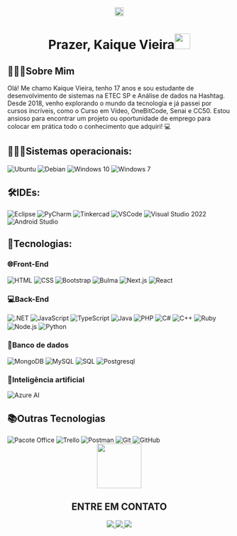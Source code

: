 <div align="center">
  <img src="https://komarev.com/ghpvc/?username=kaiquevfreitas&color=yellow" alt="Profile views" height="20"/> 
  <h1>Prazer, Kaique Vieira<img src="https://media.giphy.com/media/hvRJCLFzcasrR4ia7z/giphy.gif" width="35"> </h1>
</div>

<h2>💁🏻‍♂️Sobre Mim</h2>
<p>
Olá! Me chamo Kaique Vieira, tenho 17 anos e sou estudante de desenvolvimento de sistemas na ETEC SP e Análise de dados na Hashtag. Desde 2018, venho explorando o mundo da tecnologia e já passei por cursos incríveis, como o Curso em Vídeo, OneBitCode, Senai e CC50. Estou ansioso para encontrar um projeto ou oportunidade de emprego para colocar em prática todo o conhecimento que adquiri! 💻
</p>

<h2>👨🏻‍💻Sistemas operacionais:</h2>
<div display="flex">
<img align="center" alt="Ubuntu" src="https://img.shields.io/badge/Ubuntu-E95420?style=for-the-badge&logo=ubuntu&logoColor=white">
<img align="center" alt="Debian" src="https://img.shields.io/badge/Debian-A81D33?style=for-the-badge&logo=debian&logoColor=white">
<img align="center" alt="Windows 10" src="https://img.shields.io/badge/Windows_10-0078D6?style=for-the-badge&logo=windows&logoColor=white">
<img align="center" alt="Windows 7" src="https://img.shields.io/badge/Windows_7-0078D6?style=for-the-badge&logo=windows&logoColor=white">
</div>
<h2>🛠️IDEs:</h2> 
<div display="flex">
<img align="center" alt="Eclipse" src="https://img.shields.io/badge/Eclipse-2C2255?style=for-the-badge&logo=eclipse&logoColor=white">
<img align="center" alt="PyCharm" src="https://img.shields.io/badge/PyCharm-000000?style=for-the-badge&logo=pycharm&logoColor=white">
<img align="center" alt="Tinkercad" src="https://img.shields.io/badge/Tinkercad-00979D?style=for-the-badge&logo=tinkercad&logoColor=white">
<img align="center" alt="VSCode" src="https://img.shields.io/badge/Visual_Studio_Code-0078D4?style=for-the-badge&logo=visual-studio-code&logoColor=white">
<img align="center" alt="Visual Studio 2022" src="https://img.shields.io/badge/Visual_Studio_2022-5C2D91?style=for-the-badge&logo=visual-studio&logoColor=white">
<img align="center" alt="Android Studio" src="https://img.shields.io/badge/Android_Studio-3DDC84?style=for-the-badge&logo=android-studio&logoColor=white">
</div>
<h2>🚀Tecnologias: </h2>
<div display="flex">
<h3>🌐Front-End</h3>
<img align="center" alt="HTML" src="https://img.shields.io/badge/HTML5-E34F26?style=for-the-badge&logo=html5&logoColor=white">
<img align="center" alt="CSS" src="https://img.shields.io/badge/CSS3-1572B6?style=for-the-badge&logo=css3&logoColor=white">
<img align="center" alt="Bootstrap" src="https://img.shields.io/badge/Bootstrap-563D7C?style=for-the-badge&logo=bootstrap&logoColor=white">
<img align="center" alt="Bulma" src="https://img.shields.io/badge/Bulma-00D1B2?style=for-the-badge&logo=bulma&logoColor=white">
<img align="center" alt="Next.js" src="https://img.shields.io/badge/Next.js-000000?style=for-the-badge&logo=next.js&logoColor=white">
<img align="center" alt="React" src="https://img.shields.io/badge/React-20232A?style=for-the-badge&logo=react&logoColor=61DAFB">


<h3>💻Back-End</h3>
<img align="center" alt=".NET" src="https://img.shields.io/badge/.NET-512BD4?style=for-the-badge&logo=.net&logoColor=white">
<img align="center" alt="JavaScript" src="https://img.shields.io/badge/JavaScript-323330?style=for-the-badge&logo=javascript&logoColor=F7DF1E">
<img align="center" alt="TypeScript" src="https://img.shields.io/badge/TypeScript-007ACC?style=for-the-badge&logo=typescript&logoColor=white">
<img align="center" alt="Java" src="https://img.shields.io/badge/Java-007396?style=for-the-badge&logo=java&logoColor=white">
<img align="center" alt="PHP" src="https://img.shields.io/badge/PHP-777BB4?style=for-the-badge&logo=php&logoColor=white">
<img align="center" alt="C#" src="https://img.shields.io/badge/C%23-239120?style=for-the-badge&logo=c-sharp&logoColor=white">
<img align="center" alt="C++" src="https://img.shields.io/badge/C++-00599C?style=for-the-badge&logo=c%2B%2B&logoColor=white">
<img align="center" alt="Ruby" src="https://img.shields.io/badge/Ruby-CC342D?style=for-the-badge&logo=ruby&logoColor=white">
<img align="center" alt="Node.js" src="https://img.shields.io/badge/Node.js-43853D?style=for-the-badge&logo=node.js&logoColor=white">
<img align="center" alt="Python" src="https://img.shields.io/badge/Python-3776AB?style=for-the-badge&logo=python&logoColor=white">

<h3>💾Banco de dados</h3>
<img align="center" alt="MongoDB" src="https://img.shields.io/badge/MongoDB-4EA94B?style=for-the-badge&logo=mongodb&logoColor=white">
<img align="center" alt="MySQL" src="https://img.shields.io/badge/MySQL-00000F?style=for-the-badge&logo=mysql&logoColor=white">
<img align="center" alt="SQL" src="https://img.shields.io/badge/SQL-003B57?style=for-the-badge&logo=sql&logoColor=white">
<img align="center" alt="Postgresql" src="https://img.shields.io/badge/PostgreSQL-316192?style=for-the-badge&logo=postgresql&logoColor=white">


<h3>🤖Inteligência artificial</h3>
<img align="center" alt="Azure AI" src="https://img.shields.io/badge/Azure_AI-0089D6?style=for-the-badge&logo=microsoft-azure&logoColor=white">

</div>
<h2>📚Outras Tecnologias</h2>
<div display="flex">
<img align="center" alt="Pacote Office" src="https://img.shields.io/badge/Microsoft_Office-D83B01?style=for-the-badge&logo=microsoft-office&logoColor=white">
<img align="center" alt="Trello" src="https://img.shields.io/badge/Trello-0052CC?style=for-the-badge&logo=trello&logoColor=white">
<img align="center" alt="Postman" src="https://img.shields.io/badge/Postman-FF6C37?style=for-the-badge&logo=postman&logoColor=white">
<img align="center" alt="Git" src="https://img.shields.io/badge/Git-E44C30?style=for-the-badge&logo=git&logoColor=white">
<img align="center" alt="GitHub" src="https://img.shields.io/badge/GitHub-100000?style=for-the-badge&logo=github&logoColor=white">



</div>
<div align="center">
<img src='https://raw.githubusercontent.com/ShahriarShafin/ShahriarShafin/main/Assets/handshake.gif' width="100px"/>
<h2>ENTRE EM CONTATO</h2>
<a href="https://www.linkedin.com/in/kaique-vieira-de-freitas-037620220/">
<img src="https://img.shields.io/badge/LinkedIn-0077B5?style=for-the-badge&logo=linkedin&logoColor=white">
</a>
<a href="https://wa.me/5511933156578">
<img src="https://img.shields.io/badge/WhatsApp-25D366?style=for-the-badge&logo=whatsapp&logoColor=white">
</a>
  <a href="https://t.me/kaiquevfreitas">
<img src="https://img.shields.io/badge/Telegram-2CA5E0?style=for-the-badge&logo=telegram&logoColor=white">
  </a>
</div>
